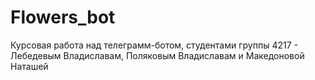 # Flowers_bot
Курсовая работа над телеграмм-ботом, студентами группы 4217 - Лебедевым Владиславам, Поляковым Владиславам и Македоновой Наташей
